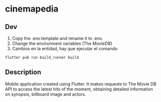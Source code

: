 # cinemapedia

## Dev
 
1. Copy the .env.template and rename it to .env.
2. Change the environment variables (The MovieDB)
3. Cambios en la entidad, hay que ejecutar el comando

```
flutter pub run build_runner build
```

## Description
Mobile application created using Flutter. It makes requests to The Movie DB API to access the latest hits of the moment, obtaining detailed information on synopsis, billboard image and actors.